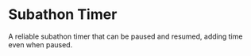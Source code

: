 # Subathon Timer
A reliable subathon timer that can be paused and resumed, adding time even when paused.
